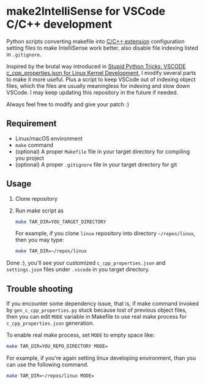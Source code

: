 # make2IntelliSense for VSCode C/C++ development

Python scripts converting makefile into [C/C++ extension](https://marketplace.visualstudio.com/items?itemName=ms-vscode.cpptools) configuration setting files to make IntelliSense work better, also disable file indexing listed in `.gitignore`.

Inspired by the brutal way introduced in [Stupid Python Tricks: VSCODE c_cpp_properties.json for Linux Kernel Development](https://iotexpert.com/stupid-python-tricks-vscode-c_cpp_properties-json-for-linux-kernel-development/), I modify several parts to make it more useful. Plus a script to keep VSCode out of indexing object files, which the files are usually meaningless for indexing and slow down VSCode. I may keep updating this repository in the future if needed.

Always feel free to modify and give your patch :)

## Requirement

* Linux/macOS environment
* `make` command
* (optional) A proper `Makefile` file in your target directory for compiling you project
* (optional) A proper `.gitignore` file in your target directory for git

## Usage

1. Clone repository
2. Run make script as

    ```bash
    make TAR_DIR=YOU_TARGET_DIRECTORY
    ```

    For example, if you clone `linux` repository into directory `~/repos/linux`, then you may type:

    ```bash
    make TAR_DIR=~/repos/linux
    ```

Done :), you'll see your customized `c_cpp_properties.json` and `settings.json` files under `.vscode` in you target directory.

## Trouble shooting

If you encounter some dependency issue, that is, if make command invoked by `gen_c_cpp_properties.py` stuck because lost of previous object files, then you can edit `MODE` variable in Makefile to use real make process for `c_cpp_properties.json` generation.

To enable real make process, set `MODE` to empty space like:

```bash
make TAR_DIR=YOU_REPO_DIRECTORY MODE= 
```
For example, if you're again setting linux developing environment, than you can use the following command.

```bash
make TAR_DIR=~/repos/linux MODE= 
```